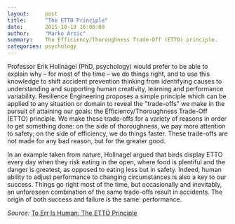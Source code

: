 ```yaml
---
layout:     post
title:      "The ETTO Principle"
date:       2015-10-10 16:00:00
author:     "Marko Arsic"
summary:    The Efficiency/Thoroughness Trade-Off (ETTO) principle. 
categories: psychology
---
```


Professor Erik Hollnagel (PhD, psychology) would prefer to be able to explain why – for most of the time – we do things right, and to use this knowledge to shift accident prevention thinking from identifying causes to understanding and supporting human creativity, learning and performance variability. Resilience Engineering proposes a simple principle which can be applied to any situation or domain to reveal the "trade-offs" we make in the pursuit of attaining our goals: the Efficiency/Thoroughness Trade-Off (ETTO) principle. We make these trade-offs for a variety of reasons in order to get something done: on the side of thoroughness, we pay more attention to safety; on the side of efficiency, we do things faster. These trade-offs are not made for any bad reason, but for the greater good.

In an example taken from nature, Hollnagel argued that birds display ETTO every day when they risk eating in the open, where food is plentiful and the danger is greatest, as opposed to eating less but in safety. Indeed, human ability to adjust performance to changing circumstances is also a key to our success. Things go right most of the time, but occasionally and inevitably, an unforeseen combination of the same trade-offs result in accidents. The origin of both success and failure is the same: performance.

_Source:_ [To Err Is Human: The ETTO Principle](http://www.namahn.com/share/erik-hollnagel-err-human-etto-principle.html)
